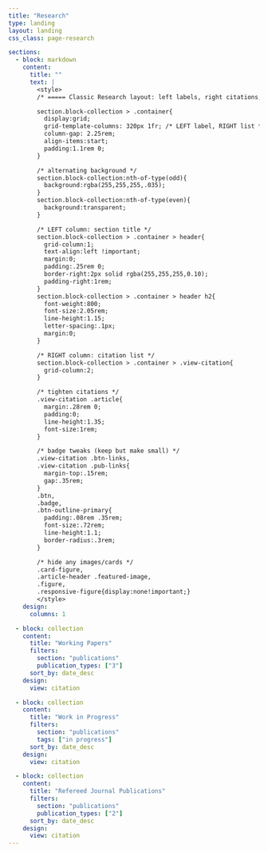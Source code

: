 ```yaml
---
title: "Research"
type: landing
layout: landing
css_class: page-research

sections:
  - block: markdown
    content:
      title: ""
      text: |
        <style>
        /* ===== Classic Research layout: left labels, right citations, shaded rows ===== */

        section.block-collection > .container{
          display:grid;
          grid-template-columns: 320px 1fr; /* LEFT label, RIGHT list */
          column-gap: 2.25rem;
          align-items:start;
          padding:1.1rem 0;
        }

        /* alternating background */
        section.block-collection:nth-of-type(odd){
          background:rgba(255,255,255,.035);
        }
        section.block-collection:nth-of-type(even){
          background:transparent;
        }

        /* LEFT column: section title */
        section.block-collection > .container > header{
          grid-column:1;
          text-align:left !important;
          margin:0;
          padding:.25rem 0;
          border-right:2px solid rgba(255,255,255,0.10);
          padding-right:1rem;
        }
        section.block-collection > .container > header h2{
          font-weight:800;
          font-size:2.05rem;
          line-height:1.15;
          letter-spacing:.1px;
          margin:0;
        }

        /* RIGHT column: citation list */
        section.block-collection > .container > .view-citation{
          grid-column:2;
        }

        /* tighten citations */
        .view-citation .article{
          margin:.28rem 0;
          padding:0;
          line-height:1.35;
          font-size:1rem;
        }

        /* badge tweaks (keep but make small) */
        .view-citation .btn-links,
        .view-citation .pub-links{
          margin-top:.15rem;
          gap:.35rem;
        }
        .btn,
        .badge,
        .btn-outline-primary{
          padding:.08rem .35rem;
          font-size:.72rem;
          line-height:1.1;
          border-radius:.3rem;
        }

        /* hide any images/cards */
        .card-figure,
        .article-header .featured-image,
        .figure,
        .responsive-figure{display:none!important;}
        </style>
    design:
      columns: 1

  - block: collection
    content:
      title: "Working Papers"
      filters:
        section: "publications"
        publication_types: ["3"]
      sort_by: date_desc
    design:
      view: citation

  - block: collection
    content:
      title: "Work in Progress"
      filters:
        section: "publications"
        tags: ["in progress"]
      sort_by: date_desc
    design:
      view: citation

  - block: collection
    content:
      title: "Refereed Journal Publications"
      filters:
        section: "publications"
        publication_types: ["2"]
      sort_by: date_desc
    design:
      view: citation
---
```

